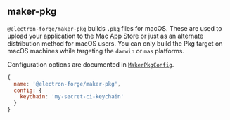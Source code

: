 ## maker-pkg

`@electron-forge/maker-pkg` builds `.pkg` files for macOS. These are used to upload your application to the Mac App Store or just as an alternate distribution method for macOS users.  You can only build the Pkg target on macOS machines while targeting the `darwin`  or `mas` platforms.

Configuration options are documented in [`MakerPkgConfig`](https://js.electronforge.io/interfaces/_electron_forge_maker_pkg.MakerPKGConfig.html).

```javascript
{
  name: '@electron-forge/maker-pkg',
  config: {
    keychain: 'my-secret-ci-keychain'
  }
}
```
